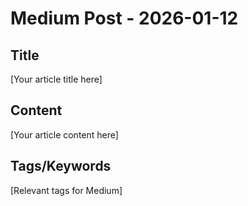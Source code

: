 # Medium Post - 2026-01-12

## Title
[Your article title here]

## Content
[Your article content here]

## Tags/Keywords
[Relevant tags for Medium]
